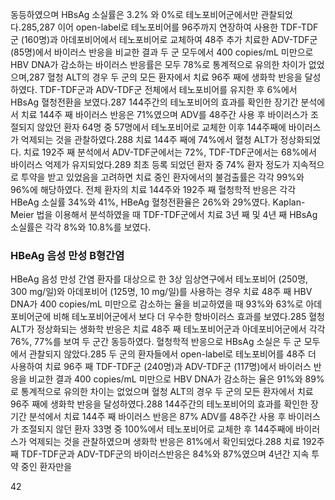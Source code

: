 동등하였으며 HBsAg 소실률은 3.2% 와 0%로 테노포비어군에서만 관찰되었다.285,287 이어 open-label로 테노포비어를 96주까지 연장하여 사용한 TDF-TDF군 (160명)과 아데포비어에서 테노포비어로 교체하여 48주 추가 치료한 ADV-TDF군 (85명)에서 바이러스 반응을 비교한 결과 두 군 모두에서 400 copies/mL 미만으로 HBV DNA가 감소하는 바이러스 반응률은 모두 78%로 통계적으로 유의한 차이가 없었으며,287 혈청 ALT의 경우 두 군의 모든 환자에서 치료 96주 째에 생화학 반응을 달성하였다. TDF-TDF군과 ADV-TDF군 전체에서 테노포비어를 유지한 후 6%에서 HBsAg 혈청전환을 보였다.287 144주간의 테노포비어의 효과를 확인한 장기간 분석에서 치료 144주 째 바이러스 반응은 71%였으며 ADV를 48주간 사용 후 바이러스가 조절되지 않았던 환자 64명 중 57명에서 테노포비어로 교체한 이후 144주째에 바이러스가 억제되는 것을 관찰하였다.288 치료 144주 째에 74%에서 혈청 ALT가 정상화되었다. 치료 192주 째 분석에서 ADV-TDF군에서는 72%, TDF-TDF군에서는 68%에서 바이러스 억제가 유지되었다.289 최초 등록 되었던 환자 중 74% 환자 정도가 지속적으로 투약을 받고 있었음을 고려하면 치료 중인 환자에서의 불검출률은 각각 99%와 96%에 해당하였다. 전체 환자의 치료 144주와 192주 째 혈청학적 반응은 각각 HBeAg 소실률 34%와 41%, HBeAg 혈청전환율은 26%와 29%였다. Kaplan-Meier 법을 이용해서 분석하였을 때 TDF-TDF군에서 치료 3년 째 및 4년 째 HBsAg 소실률은 각각 8%와 10.8%를 보였다.

### HBeAg 음성 만성 B형간염

HBeAg 음성 만성 간염 환자를 대상으로 한 3상 임상연구에서 테노포비어 (250명, 300 mg/일)와 아데포비어 (125명, 10 mg/일)를 사용하는 경우 치료 48주 째 HBV DNA가 400 copies/mL 미만으로 감소하는 율을 비교하였을 때 93%와 63%로 아데포비어군에 비해 테노포비어군에서 보다 더 우수한 항바이러스 효과를 보였다.285 혈청 ALT가 정상화되는 생화학 반응은 치료 48주 째 테노포비어군과 아데포비어군에서 각각 76%, 77%를 보여 두 군간 동등하였다. 혈청학적 반응으로 HBsAg 소실은 두 군 모두에서 관찰되지 않았다.285 두 군의 환자들에서 open-label로 테노포비어를 48주 더 사용하여 치료 96주 째 TDF-TDF군 (240명)과 ADV-TDF군 (117명)에서 바이러스 반응을 비교한 결과 400 copies/mL 미만으로 HBV DNA가 감소하는 율은 91%와 89%로 통계적으로 유의한 차이는 없었으며 혈청 ALT의 경우 두 군의 모든 환자에서 치료 96주 째에 생화학 반응을 달성하였다.288 144주간의 테노포비어의 효과를 확인한 장기간 분석에서 치료 144주 째 바이러스 반응은 87% ADV를 48주간 사용 후 바이러스가 조절되지 않던 환자 33명 중 100%에서 테노포비어로 교체한 후 144주째에 바이러스가 억제되는 것을 관찰하였으며 생화학 반응은 81%에서 확인되었다.288 치료 192주 째 TDF-TDF군과 ADV-TDF군의 바이러스반응은 84%와 87%였으며 4년간 지속 투약 중인 환자만을

<PAGE>42